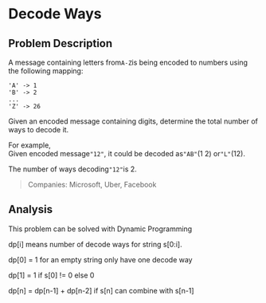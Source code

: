 # Decode Ways

## Problem Description

A message containing letters from`A-Z`is being encoded to numbers using the following mapping:

```
'A' -> 1
'B' -> 2
...
'Z' -> 26
```

Given an encoded message containing digits, determine the total number of ways to decode it.

For example,  
Given encoded message`"12"`, it could be decoded as`"AB"`\(1 2\) or`"L"`\(12\).

The number of ways decoding`"12"`is 2.

> Companies: Microsoft, Uber, Facebook

## Analysis

This problem can be solved with Dynamic Programming

dp\[i\] means number of decode ways for string s\[0:i\]. 

dp\[0\] = 1 for an empty string only have one decode way

dp\[1\] = 1 if s\[0\] != 0 else 0

dp\[n\] = dp\[n-1\] + dp\[n-2\] if s\[n\] can combine with s\[n-1\]



